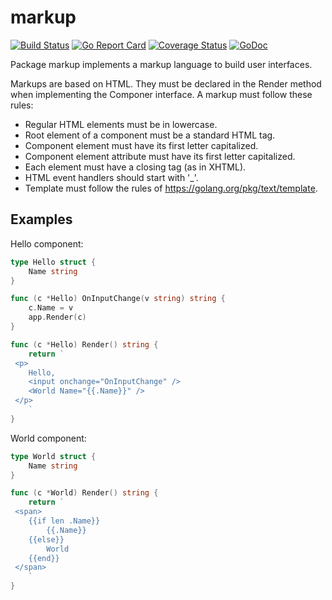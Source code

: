 # markup
[![Build Status](https://travis-ci.org/murlokswarm/markup.svg?branch=master)](https://travis-ci.org/murlokswarm/markup)
[![Go Report Card](https://goreportcard.com/badge/github.com/murlokswarm/markup)](https://goreportcard.com/report/github.com/murlokswarm/markup)
[![Coverage Status](https://coveralls.io/repos/github/murlokswarm/markup/badge.svg?branch=master)](https://coveralls.io/github/murlokswarm/markup?branch=master)
[![GoDoc](https://godoc.org/github.com/murlokswarm/markup?status.svg)](https://godoc.org/github.com/murlokswarm/markup)

Package markup implements a markup language to build user interfaces.

Markups are based on HTML. They must be declared in the Render method when
implementing the Componer interface.
A markup must follow these rules:
- Regular HTML elements must be in lowercase.
- Root element of a component must be a standard HTML tag.
- Component element must have its first letter capitalized.
- Component element attribute must have its first letter capitalized.
- Each element must have a closing tag (as in XHTML).
- HTML event handlers should start with '_'.
- Template must follow the rules of https://golang.org/pkg/text/template.

## Examples
Hello component:
```go 
type Hello struct {
	Name string
}

func (c *Hello) OnInputChange(v string) string {
	c.Name = v
	app.Render(c)
}

func (c *Hello) Render() string {
	return `
 <p>
  	Hello,
 	<input onchange="OnInputChange" />
 	<World Name="{{.Name}}" />
 </p>
 	`
}
```

World component:
```go 
type World struct {
	Name string
}

func (c *World) Render() string {
	return `
 <span>
 	{{if len .Name}}
    	{{.Name}}
  	{{else}}
      	World
  	{{end}}
 </span>
 	`
}

```